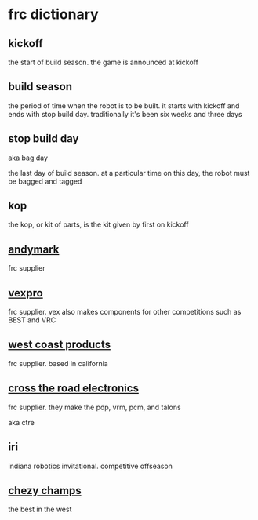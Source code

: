 # frc dictionary

## kickoff

the start of build season. the game is announced at kickoff

## build season

the period of time when the robot is to be built. it starts with kickoff and ends with stop build day. traditionally it's been six weeks and three days

## stop build day

aka bag day

the last day of build season. at a particular time on this day, the robot must be bagged and tagged

## kop

the kop, or kit of parts, is the kit given by first on kickoff

## [andymark](http://www.andymark.com/Default.asp)

frc supplier

## [vexpro](https://www.vexrobotics.com/vexpro)

frc supplier. vex also makes components for other competitions such as BEST and VRC

## [west coast products](http://www.wcproducts.net/)

frc supplier. based in california

## [cross the road electronics](https://www.ctr-electronics.com/)

frc supplier. they make the pdp, vrm, pcm, and talons

aka ctre

## iri

indiana robotics invitational. competitive offseason

## [chezy champs](https://chezychamps.com/)

the best in the west